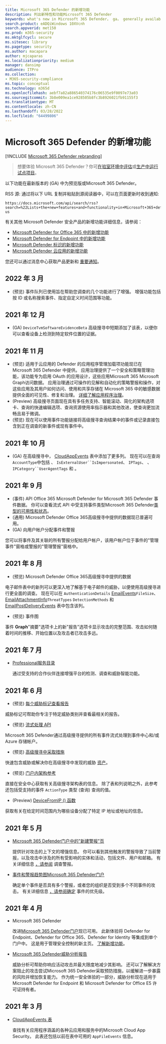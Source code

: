 ```yaml
---
title: Microsoft 365 Defender 的新增功能
description: 列出新特性和功能Microsoft 365 Defender
keywords: what's new in Microsoft 365 Defender， ga， generally available， capabilities， available， new
search.product: eADQiWindows 10XVcnh
search.appverid: met150
ms.prod: m365-security
ms.mktglfcycl: secure
ms.sitesec: library
ms.pagetype: security
ms.author: macapara
author: mjcaparas
ms.localizationpriority: medium
manager: dansimp
audience: ITPro
ms.collection:
- M365-security-compliance
ms.topic: conceptual
ms.technology: m365d
ms.openlocfilehash: aebf7a82a886540374176c06535e9f0097e73a03
ms.sourcegitcommit: 3b8e009ea1ce928505b8fc3b8926021fb91155f3
ms.translationtype: MT
ms.contentlocale: zh-CN
ms.lasthandoff: 03/28/2022
ms.locfileid: "64499806"
---
```

# <a name="whats-new-in-microsoft-365-defender"></a>Microsoft 365 Defender 的新增功能

[!INCLUDE [Microsoft 365 Defender rebranding](../includes/microsoft-defender.md)]

> 想要体验 Microsoft 365 Defender？你可[在验室环境中评估](m365d-evaluation.md?ocid=cx-docs-MTPtriallab)或[生产中运行试点项目](m365d-pilot.md?ocid=cx-evalpilot)。

以下功能在最新版本的 (GA) 中为预览版或Microsoft 365 Defender。

RSS 源: 通过将以下 URL 复制并粘贴到源阅读器中，可以在页面更新时收到通知: 

```http
https://docs.microsoft.com/api/search/rss?search=%22Lists+the+new+features+and+functionality+in+Microsoft+365+defender%22&locale=en-us
```

有关其他 Microsoft Defender 安全产品的新增功能详细信息，请参阅：

- [Microsoft Defender for Office 365 中的新增功能](../office-365-security/whats-new-in-defender-for-office-365.md)
- [Microsoft Defender for Endpoint 中的新增功能](../defender-endpoint/whats-new-in-microsoft-defender-endpoint.md)
- [Microsoft Defender 标识的新增功能](/defender-for-identity/whats-new)
- [Microsoft Defender 云应用的新增功能](/cloud-app-security/release-notes)

您还可以通过消息中心获取产品更新和 [重要通知](https://admin.microsoft.com/Adminportal/Home#/MessageCenter)。 



## <a name="march-2022"></a>2022 年 3 月

-  (预览) 事件队列已使用旨在帮助您调查的几个功能进行了增强。 增强功能包括按 ID 或名称搜索事件、指定自定义时间范围等功能。

## <a name="december-2021"></a>2021 年 12 月

-  (GA) `DeviceTvmSoftwareEvidenceBeta` 高级搜寻中短期添加了该表，以便你可以查看设备上检测到特定软件位置的证据。

## <a name="november-2021"></a>2021 年 11 月

-  (预览) 适用于云应用的 Defender 的应用程序管理加载项功能现已在 Microsoft 365 Defender 中提供。 应用治理提供了一个安全和策略管理功能，该功能专为启用 OAuth 的应用设计，这些应用Microsoft 365 Microsoft Graph访问数据。 应用治理通过可操作的见解和自动化的策略警报和操作，对这些应用及其用户如何访问、使用和共享存储在 Microsoft 365 中的敏感数据提供全面的可见性、修复和治理。 [详细了解应用程序治理](/cloud-app-security/app-governance-manage-app-governance)。
-  (Preview) 高级搜寻页面现在具有多任务[](advanced-hunting-overview.md)支持、智能滚动、简化的架构选项卡、查询的快速编辑选项、查询资源使用率指示器和其他改进，使查询更加流畅且易于微调。
-  (预览) 现在可以使用事件功能链接将高级搜寻查询结果中的[](advanced-hunting-link-to-incident.md)事件或记录直接包含到正在调查的新事件或现有事件中。

## <a name="october-2021"></a>2021 年 10 月

-  (GA) 在高级搜寻中， [CloudAppEvents](advanced-hunting-cloudappevents-table.md) 表中添加了更多列。 现在可以在查询`AccountType`中包括 、 `IsExternalUser``IsImpersonated`、 `IPTags`、 、 `IPCategory``UserAgentTags` 和 。

## <a name="september-2021"></a>2021 年 9 月

-  (事件) API Office 365 Microsoft Defender for Microsoft 365 Defender 事件数据。 你可以查看流式 API 中受支持事件类型Microsoft 365 Defender[类型的可用性和状态](supported-event-types.md)。
-  (通用) Microsoft Defender Office 365高级搜寻中提供的数据现已普遍可用。
-  (GA) 向用户帐户分配事件和警报

  您可以将事件及其关联的所有警报分配给用户帐户，该用户帐户位于事件的"管理事件"窗格或警报的"管理警报"窗格中。

## <a name="august-2021"></a>2021 年 8 月

-  (预览) Microsoft Defender Office 365高级搜寻中提供的数据

  电子邮件表中的新列可以更深入地了解基于电子邮件的威胁，以便使用高级搜寻进行更全面的调查。 现在可以在 `AuthenticationDetails` [EmailEvents](./advanced-hunting-emailevents-table.md)`FileSize`、[EmailAttachmentInfo](./advanced-hunting-emailattachmentinfo-table.md)`ThreatTypes` `DetectionMethods` 和 [EmailPostDeliveryEvents](./advanced-hunting-emailpostdeliveryevents-table.md) 表中包含该列。

-  (预览) 事件图

  事件 **Graph**"摘要"选项卡上的新"报告"选项卡显示攻击的完整范围、攻击如何随着时间的推移、开始位置以及攻击者已攻击多远。

## <a name="july-2021"></a>2021 年 7 月

- [Professional服务目录](https://sip.security.microsoft.com/interoperability/professional_services)

  通过受支持的合作伙伴连接增强平台的检测、调查和威胁智能功能。

## <a name="june-2021"></a>2021 年 6 月

-  (预览) [每个威胁标记查看报告](threat-analytics.md#view-reports-per-threat-tags)

  威胁标记可帮助你专注于特定威胁类别并查看最相关的报告。

-  (预览) [流式处理 API](../defender-endpoint/raw-data-export.md)

  Microsoft 365 Defender通过高级搜寻提供的所有事件流式处理到事件中心和/或 Azure 存储帐户。

-  (预览) [高级搜寻中采取措施](advanced-hunting-take-action.md)

  快速包含威胁或解决你在高级搜寻中发现的威胁 [资产](advanced-hunting-overview.md)。

-  (预览) [门户内架构参考](advanced-hunting-schema-tables.md#get-schema-information-in-the-security-center)

  直接在安全中心获取有关高级搜寻架构表的信息。 除了表和列说明之外，此参考还包括受支持的事件 `ActionType` 类型 (查询) 查询的值。

-  (Preview) [DeviceFromIP () 函数](advanced-hunting-devicefromip-function.md)

  获取有关在给定时间范围内为哪些设备分配了特定 IP 地址或地址的信息。

## <a name="may-2021"></a>2021 年 5 月

- [Microsoft 365 Defender门户中的"新建警报"页](https://techcommunity.microsoft.com/t5/microsoft-365-defender/easily-find-anomalies-in-incidents-and-alerts/ba-p/2339243)

  提供针对攻击的上下文的增强信息。 你可以看到其他触发的警报导致了当前警报，以及攻击中涉及的所有受影响的实体和活动，包括文件、用户和邮箱。 有关详细信息 [，请参阅](/microsoft-365/security/defender/investigate-alerts) 调查警报。

- [事件和警报趋势图Microsoft 365 Defender门户](https://techcommunity.microsoft.com/t5/microsoft-365-defender/new-alert-page-for-microsoft-365-defender-incident-detections/ba-p/2350425)

  确定单个事件是否具有多个警报，或者您的组织是否受到多个不同事件的攻击。 有关详细信息 [，请参阅确定](/microsoft-365/security/defender/incident-queue) 事件的优先级。

## <a name="april-2021"></a>2021 年 4 月

- Microsoft 365 Defender

  改进[Microsoft 365 Defender门户](https://security.microsoft.com)现已可用。 此新体验将 Defender for Endpoint、Defender for Office 365、Defender for Identity 等集成到单个门户中。 这是用于管理安全控制的新主页。 [了解新增功能](./microsoft-365-defender.md#the-microsoft-365-defender-portal)。

- [Microsoft 365 Defender威胁分析报告](threat-analytics.md)

  威胁分析可帮助你响应活动攻击并最大限度地减少其影响。 还可以了解解决方案阻止的攻击尝试Microsoft 365 Defender采取预防措施，以缓解进一步暴露的风险并增加恢复能力。 作为统一安全体验的一部分，威胁分析现在适用于 Microsoft Defender for Endpoint 和 Microsoft Defender for Office E5 许可证持有者。

## <a name="march-2021"></a>2021 年 3 月

- [CloudAppEvents 表](advanced-hunting-cloudappevents-table.md)

  查找有关应用程序涵盖的各种云应用和服务中的Microsoft Cloud App Security。 此表还包括以前在表中可用的 `AppFileEvents` 信息。

